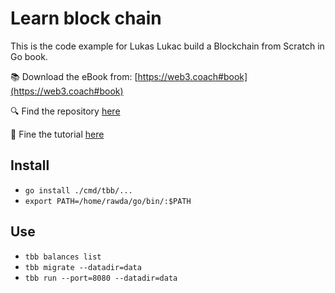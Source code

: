 # Learn block chain

This is the code example for Lukas Lukac build a Blockchain from Scratch in Go book.

:books: Download the eBook from: [https://web3.coach#book](https://web3.coach#book)

:mag: Find the repository [here](https://github.com/web3coach/the-blockchain-bar)

:pushpin: Fine the tutorial [here](https://www.freecodecamp.org/news/build-a-blockchain-in-golang-from-scratch/)

## Install

- `go install ./cmd/tbb/...`
- `export PATH=/home/rawda/go/bin/:$PATH`

## Use

- `tbb balances list`
- `tbb migrate --datadir=data`
- `tbb run --port=8080 --datadir=data`
